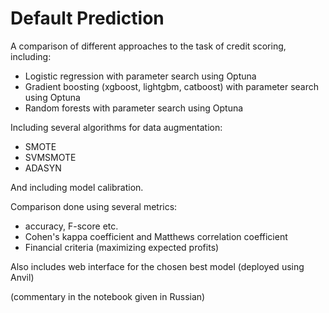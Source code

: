 # Default Prediction
A comparison of different approaches to the task of credit scoring, including:
*  Logistic regression with parameter search using Optuna
*  Gradient boosting (xgboost, lightgbm, catboost) with parameter search using Optuna
*  Random forests with parameter search using Optuna

Including several algorithms for data augmentation:
*  SMOTE
*  SVMSMOTE
*  ADASYN

And including model calibration.

Comparison done using several metrics:
* accuracy, F-score etc.
* Cohen's kappa coefficient and Matthews correlation coefficient
* Financial criteria (maximizing expected profits)


Also includes web interface for the chosen best model (deployed using Anvil)

(commentary in the notebook given in Russian)
